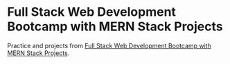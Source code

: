 # Full Stack Web Development Bootcamp with MERN Stack Projects 

Practice and projects from [Full Stack Web Development Bootcamp with MERN Stack Projects](https://www.udemy.com/course/full-stack-web-development-bootcamp-with-mern-stack-projects).